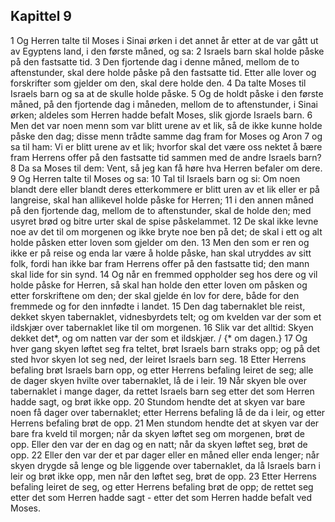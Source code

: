 ## Kapittel 9

1 Og Herren talte til Moses i Sinai ørken i det annet år etter at de var gått ut av Egyptens land, i den første måned, og sa:
2 Israels barn skal holde påske på den fastsatte tid.
3 Den fjortende dag i denne måned, mellom de to aftenstunder, skal dere holde påske på den fastsatte tid. Etter alle lover og forskrifter som gjelder om den, skal dere holde den.
4 Da talte Moses til Israels barn og sa at de skulle holde påske.
5 Og de holdt påske i den første måned, på den fjortende dag i måneden, mellom de to aftenstunder, i Sinai ørken; aldeles som Herren hadde befalt Moses, slik gjorde Israels barn.
6 Men det var noen menn som var blitt urene av et lik, så de ikke kunne holde påske den dag; disse menn trådte samme dag fram for Moses og Aron
7 og sa til ham: Vi er blitt urene av et lik; hvorfor skal det være oss nektet å bære fram Herrens offer på den fastsatte tid sammen med de andre Israels barn?
8 Da sa Moses til dem: Vent, så jeg kan få høre hva Herren befaler om dere.
9 Og Herren talte til Moses og sa:
10 Tal til Israels barn og si: Om noen blandt dere eller blandt deres etterkommere er blitt uren av et lik eller er på langreise, skal han allikevel holde påske for Herren;
11 i den annen måned på den fjortende dag, mellom de to aftenstunder, skal de holde den; med usyret brød og bitre urter skal de spise påskelammet.
12 De skal ikke levne noe av det til om morgenen og ikke bryte noe ben på det; de skal i ett og alt holde påsken etter loven som gjelder om den.
13 Men den som er ren og ikke er på reise og enda lar være å holde påske, han skal utryddes av sitt folk, fordi han ikke bar fram Herrens offer på den fastsatte tid; den mann skal lide for sin synd.
14 Og når en fremmed oppholder seg hos dere og vil holde påske for Herren, så skal han holde den etter loven om påsken og etter forskriftene om den; der skal gjelde én lov for dere, både for den fremmede og for den innfødte i landet.
15 Den dag tabernaklet ble reist, dekket skyen tabernaklet, vidnesbyrdets telt; og om kvelden var der som et ildskjær over tabernaklet like til om morgenen.
16 Slik var det alltid: Skyen dekket det*, og om natten var der som et ildskjær. / {* om dagen.}
17 Og hver gang skyen løftet seg fra teltet, brøt Israels barn straks opp; og på det sted hvor skyen lot seg ned, der leiret Israels barn seg.
18 Etter Herrens befaling brøt Israels barn opp, og etter Herrens befaling leiret de seg; alle de dager skyen hvilte over tabernaklet, lå de i leir.
19 Når skyen ble over tabernaklet i mange dager, da rettet Israels barn seg etter det som Herren hadde sagt, og brøt ikke opp.
20 Stundom hendte det at skyen var bare noen få dager over tabernaklet; etter Herrens befaling lå de da i leir, og etter Herrens befaling brøt de opp.
21 Men stundom hendte det at skyen var der bare fra kveld til morgen; når da skyen løftet seg om morgenen, brøt de opp. Eller den var der en dag og en natt; når da skyen løftet seg, brøt de opp.
22 Eller den var der et par dager eller en måned eller enda lenger; når skyen drygde så lenge og ble liggende over tabernaklet, da lå Israels barn i leir og brøt ikke opp, men når den løftet seg, brøt de opp.
23 Etter Herrens befaling leiret de seg, og etter Herrens befaling brøt de opp; de rettet seg etter det som Herren hadde sagt - etter det som Herren hadde befalt ved Moses.
